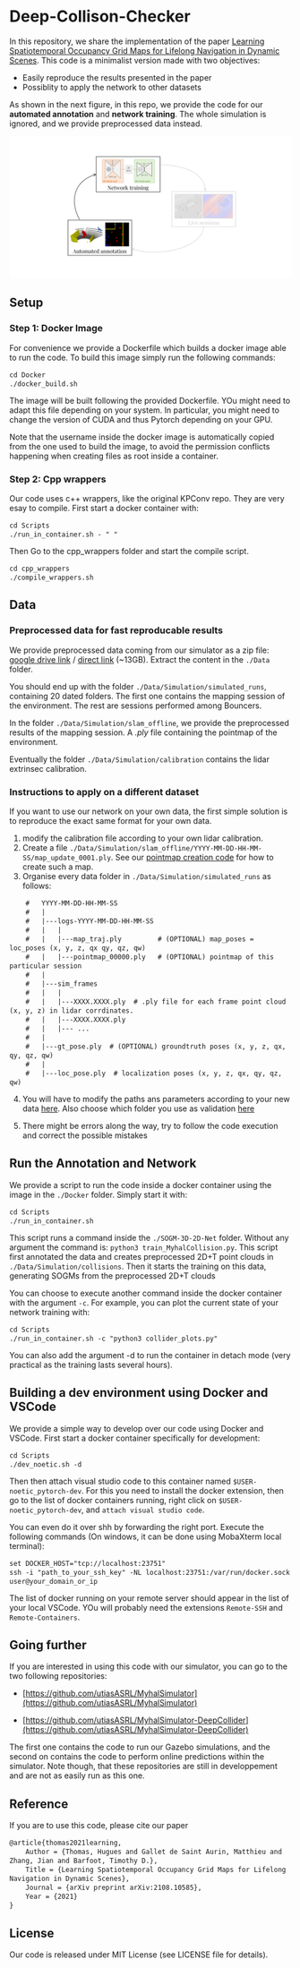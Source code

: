 # Deep-Collison-Checker

In this repository, we share the implementation of the paper [Learning Spatiotemporal Occupancy Grid Maps for Lifelong Navigation in Dynamic Scenes](https://arxiv.org/abs/2108.10585). This code is a minimalist version made with two objectives:
 - Easily reproduce the results presented in the paper
 - Possiblity to apply the network to other datasets

 As shown in the next figure, in this repo, we provide the code for our **automated annotation** and **network training**. The whole simulation is ignored, and we provide preprocessed data instead. 

![Intro figure](./Data/github_im.png)


## Setup 

### Step 1: Docker Image

For convenience we provide a Dockerfile which builds a docker image able to run the code. To build this image simply run the following commands:

```
cd Docker
./docker_build.sh
```

The image will be built following the provided Dockerfile. YOu might need to adapt this file depending on your system. In particular, you might need to change the version of CUDA and thus Pytorch depending on your GPU.

Note that the username inside the docker image is automatically copied from the one used to build the image, to avoid the permission conflicts happening when creating files as root inside a container.


### Step 2: Cpp wrappers 

Our code uses c++ wrappers, like the original KPConv repo. They are very esay to compile. First start a docker container with:

```
cd Scripts
./run_in_container.sh - " "
```

Then Go to the cpp_wrappers folder and start the compile script.

```
cd cpp_wrappers
./compile_wrappers.sh
```

## Data

### Preprocessed data for fast reproducable results

We provide preprocessed data coming from our simulator as a zip file: [google drive link](https://drive.google.com/file/d/14sKVC3UnxmLTbJi3IJcFGhGPMTDKNWq9/view?usp=sharing) / [direct link](http://asrl3.utias.utoronto.ca:5000/fbsharing/DHQEiQI9) (~13GB). Extract the content in the `./Data` folder. 

You should end up with the folder `./Data/Simulation/simulated_runs`, containing 20 dated folders. The first one contains the mapping session of the environment. The rest are sessions performed among Bouncers.

In the folder `./Data/Simulation/slam_offline`, we provide the preprocessed results of the mapping session. A *.ply* file containing the pointmap of the environment.

Eventually the folder `./Data/Simulation/calibration` contains the lidar extrinsec calibration.


### Instructions to apply on a different dataset

If you want to use our network on your own data, the first simple solution is to reproduce the exact same format for your own data. 

1) modify the calibration file according to your own lidar calibration.
2) Create a file `./Data/Simulation/slam_offline/YYYY-MM-DD-HH-MM-SS/map_update_0001.ply`. See our [pointmap creation code](SOGM-3D-2D-Net/datasets/MyhalCollision.py#L1724) for how to create such a map. 
3) Organise every data folder in `./Data/Simulation/simulated_runs` as follows:

```
    #   YYYY-MM-DD-HH-MM-SS
    #   |
    #   |---logs-YYYY-MM-DD-HH-MM-SS
    #   |   |
    #   |   |---map_traj.ply         # (OPTIONAL) map_poses = loc_poses (x, y, z, qx qy, qz, qw)
    #   |   |---pointmap_00000.ply   # (OPTIONAL) pointmap of this particular session
    #   |
    #   |---sim_frames
    #   |   |
    #   |   |---XXXX.XXXX.ply  # .ply file for each frame point cloud (x, y, z) in lidar corrdinates.
    #   |   |---XXXX.XXXX.ply
    #   |   |--- ...
    #   |
    #   |---gt_pose.ply  # (OPTIONAL) groundtruth poses (x, y, z, qx, qy, qz, qw)
    #   |
    #   |---loc_pose.ply  # localization poses (x, y, z, qx, qy, qz, qw)
```

4) You will have to modify the paths ans parameters according to your new data [here](SOGM-3D-2D-Net/train_MyhalCollision.py#L283-L303). Also choose which folder you use as validation [here](SOGM-3D-2D-Net/train_MyhalCollision.py#L312)

5) There might be errors along the way, try to follow the code execution and correct the possible mistakes


## Run the Annotation and Network

We provide a script to run the code inside a docker container using the image in the `./Docker` folder. Simply start it with:

```
cd Scripts
./run_in_container.sh
```

This script runs a command inside the `./SOGM-3D-2D-Net` folder. Without any argument the command is: `python3 train_MyhalCollision.py`. This script first annotated the data and creates preprocessed 2D+T point clouds in `./Data/Simulation/collisions`. Then it starts the training on this data, generating SOGMs from the preprocessed 2D+T clouds

You can choose to execute another command inside the docker container with the argument `-c`. For example, you can plot the current state of your network training with:

```
cd Scripts
./run_in_container.sh -c "python3 collider_plots.py"
```

You can also add the argument -d to run the container in detach mode (very practical as the training lasts several hours).


## Building a dev environment using Docker and VSCode

We provide a simple way to develop over our code using Docker and VSCode. First start a docker container specifically for development:

```
cd Scripts
./dev_noetic.sh -d
```

Then then attach visual studio code to this container named `$USER-noetic_pytorch-dev`. For this you need to install the docker extension, then go to the list of docker containers running, right click on `$USER-noetic_pytorch-dev`, and `attach visual studio code`.

You can even do it over shh by forwarding the right port. Execute the following commands (On windows, it can be done using MobaXterm local terminal):

```
set DOCKER_HOST="tcp://localhost:23751"
ssh -i "path_to_your_ssh_key" -NL localhost:23751:/var/run/docker.sock  user@your_domain_or_ip
```

The list of docker running on your remote server should appear in the list of your local VSCode. YOu will probably need the extensions `Remote-SSH` and `Remote-Containers`.


## Going further

If you are interested in using this code with our simulator, you can go to the two following repositories:

- [https://github.com/utiasASRL/MyhalSimulator](https://github.com/utiasASRL/MyhalSimulator)

- [https://github.com/utiasASRL/MyhalSimulator-DeepCollider](https://github.com/utiasASRL/MyhalSimulator-DeepCollider)

The first one contains the code to run our Gazebo simulations, and the second on contains the code to perform online predictions within the simulator. Note though, that these repositories are still in developpement and are not as easily run as this one.


## Reference

If you are to use this code, please cite our paper

```
@article{thomas2021learning,
    Author = {Thomas, Hugues and Gallet de Saint Aurin, Matthieu and Zhang, Jian and Barfoot, Timothy D.},
    Title = {Learning Spatiotemporal Occupancy Grid Maps for Lifelong Navigation in Dynamic Scenes},
    Journal = {arXiv preprint arXiv:2108.10585},
    Year = {2021}
}
```

## License
Our code is released under MIT License (see LICENSE file for details).

